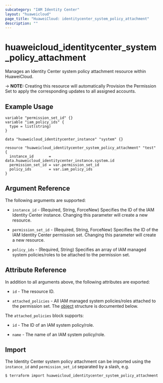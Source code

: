 ```yaml
---
subcategory: "IAM Identity Center"
layout: "huaweicloud"
page_title: "HuaweiCloud: identitycenter_system_policy_attachment"
description: ""
---
```


# huaweicloud_identitycenter_system_policy_attachment

Manages an Identity Center system policy attachment resource within HuaweiCloud.  

-> **NOTE:** Creating this resource will automatically Provision the Permission Set to apply the corresponding updates
  to all assigned accounts.

## Example Usage

```hcl
variable "permission_set_id" {}
variable "iam_policy_ids" {
  type = list(string)
}

data "huaweicloud_identitycenter_instance" "system" {}

resource "huaweicloud_identitycenter_system_policy_attachment" "test" {
  instance_id       = data.huaweicloud_identitycenter_instance.system.id
  permission_set_id = var.permission_set_id
  policy_ids        = var.iam_policy_ids
}
```

## Argument Reference

The following arguments are supported:

* `instance_id` - (Required, String, ForceNew) Specifies the ID of the IAM Identity Center instance.
  Changing this parameter will create a new resource.

* `permission_set_id` - (Required, String, ForceNew) Specifies the ID of the IAM Identity Center permission set.
  Changing this parameter will create a new resource.

* `policy_ids` - (Required, String) Specifies an array of IAM managed system policies/roles to be attached to
  the permission set.

## Attribute Reference

In addition to all arguments above, the following attributes are exported:

* `id` - The resource ID.

* `attached_policies` - All IAM managed system policies/roles attached to the permission set.
  The [object](#AttachedManagedPolicies) structure is documented below.

<a name="AttachedManagedPolicies"></a>
The `attached_policies` block supports:

* `id` - The ID of an IAM system policy/role.

* `name` - The name of an IAM system policy/role.

## Import

The Identity Center system policy attachment can be imported using the `instance_id` and `permission_set_id` separated
by a slash, e.g.

```bash
$ terraform import huaweicloud_identitycenter_system_policy_attachment.test <instance_id>/<permission_set_id>
```
